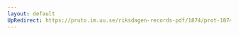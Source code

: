 ```yaml
---
layout: default
UpRedirect: https://pruto.im.uu.se/riksdagen-records-pdf/1874/prot-1874--ak--302/prot-1874--ak--302_000.pdf
---
```

